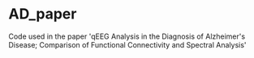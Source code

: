 # AD_paper
Code used in the paper 'qEEG Analysis in the Diagnosis of Alzheimer's Disease; Comparison of Functional Connectivity and Spectral Analysis'
